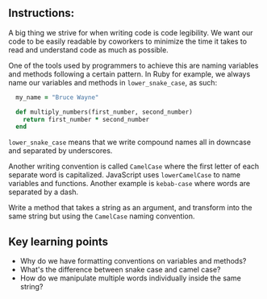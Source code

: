 ## Instructions:

A big thing we strive for when writing code is code legibility. We want our code to be easily readable by coworkers to minimize the time it takes to read and understand code as much as possible.

One of the tools used by programmers to achieve this are naming variables and methods following a certain pattern. In Ruby for example, we always name our variables and methods in `lower_snake_case`, as such:

```ruby
  my_name = "Bruce Wayne"

  def multiply_numbers(first_number, second_number)
    return first_number * second_number
  end
```

`lower_snake_case` means that we write compound names all in downcase and separated by underscores.

Another writing convention is called `CamelCase` where the first letter of each separate word is capitalized. JavaScript uses `lowerCamelCase` to name variables and functions. Another example is `kebab-case` where words are separated by a dash.

Write a method that takes a string as an argument, and transform into the same string but using the `CamelCase` naming convention.

## Key learning points

- Why do we have formatting conventions on variables and methods?
- What's the difference between snake case and camel case?
- How do we manipulate multiple words individually inside the same string?
